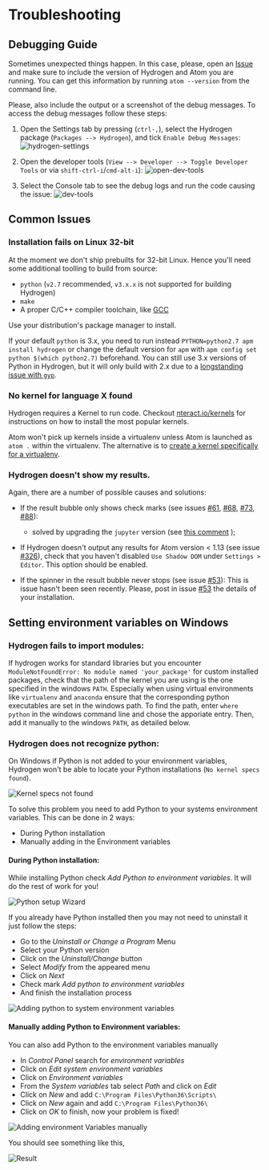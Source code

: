 # Troubleshooting

## Debugging Guide

Sometimes unexpected things happen.
In this case, please, open an [Issue](https://github.com/nteract/hydrogen/issues) and make sure to include the version of Hydrogen and Atom you are running. You can get this information by running `atom --version` from the command line.

Please, also include the output or a screenshot of the debug messages. To access the debug messages follow these steps:

1. Open the Settings tab by pressing (`ctrl-,`), select the Hydrogen package (`Packages --> Hydrogen`), and tick `Enable Debug Messages`:
![hydrogen-settings](https://cloud.githubusercontent.com/assets/6199391/23463294/df273cf2-fe88-11e6-95e3-0be765973035.png)

2. Open the developer tools (`View --> Developer --> Toggle Developer Tools` or via `shift-ctrl-i`/`cmd-alt-i`):
![open-dev-tools](https://cloud.githubusercontent.com/assets/6199391/23463624/27db48fc-fe8a-11e6-8f68-f0159bc26362.png)

3. Select the Console tab to see the debug logs and run the code causing the issue:
![dev-tools](https://cloud.githubusercontent.com/assets/6199391/23463305/e4750a9a-fe88-11e6-906e-d19ab90ac309.png)

## Common Issues

### Installation fails on Linux 32-bit

At the moment we don't ship prebuilts for 32-bit Linux. Hence you'll need some additional toolling to build from source:

- `python` (`v2.7` recommended, `v3.x.x` is not supported for building Hydrogen)
- `make`
- A proper C/C++ compiler toolchain, like [GCC](https://gcc.gnu.org/)

Use your distribution's package manager to install.

If your default `python` is 3.x, you need to run instead `PYTHON=python2.7 apm install hydrogen` or change the default version for `apm` with `apm config set python $(which python2.7)` beforehand. You can still use 3.x versions of Python in Hydrogen, but it will only build with 2.x due to a [longstanding issue with `gyp`](https://bugs.chromium.org/p/gyp/issues/detail?id=36).

### No kernel for language X found

Hydrogen requires a Kernel to run code. Checkout [nteract.io/kernels](https://nteract.io/kernels) for instructions on how to install the most popular kernels.

Atom won't pick up kernels inside a virtualenv unless Atom is launched as `atom .` within the virtualenv. The alternative is to [create a kernel specifically for a virtualenv](http://www.alfredo.motta.name/create-isolated-jupyter-ipython-kernels-with-pyenv-and-virtualenv/).


### Hydrogen doesn't show my results.

Again, there are a number of possible causes and solutions:

- If the result bubble only shows check marks (see issues
  [#61](https://github.com/nteract/hydrogen/issues/61),
  [#68](https://github.com/nteract/hydrogen/issues/68),
  [#73](https://github.com/nteract/hydrogen/issues/73),
  [#88](https://github.com/nteract/hydrogen/issues/88)):

  - solved by upgrading the `jupyter` version (see [this
    comment](https://github.com/nteract/hydrogen/issues/88#issuecomment-136761769) );

- If Hydrogen doesn't output any results for Atom version < 1.13 (see issue
  [#326](https://github.com/nteract/hydrogen/issues/326)), check that you haven't disabled
  `Use Shadow DOM` under `Settings > Editor`. This option should be enabled.

- If the spinner in the result bubble never stops (see issue
  [#53](https://github.com/nteract/hydrogen/issues/53)): This is issue hasn't
  been seen recently. Please, post in issue
  [#53](https://github.com/nteract/hydrogen/issues/53) the details of your
  installation.





## Setting environment variables on Windows


### Hydrogen fails to import modules:
If hydrogen works for standard libraries but you encounter `ModuleNotFoundError: No module named 'your_package'` for custom installed packages, check that the path of the kernel you are using is the one specified in the windows `PATH`. Especially when using virtual environments like `virtualenv` and `anaconda` ensure that the corresponding python executables are set in the windows path. To find the path, enter `where python` in the windows command line and chose the apporiate entry. Then, add it manually to the windows `PATH`, as detailed below.


### Hydrogen does not recognize python:

On Windows if Python is not added to your environment variables, Hydrogen won't be able to locate your Python installations (`No kernel specs found`).

![Kernel specs not found](https://preview.ibb.co/jw40ta/Screenshot_40.png)

To solve this problem you need to add Python to your systems environment variables. This can be done in 2 ways:

- During Python installation
- Manually adding in the Environment variables

#### During Python installation:

While installing Python check *Add Python to environment variables*. It will do the rest of work for you!

![Python setup Wizard](https://preview.ibb.co/d8w8eF/Screenshot_48.png)


If you already have Python installed then you may not need to uninstall it just follow the steps:

- Go to the *Uninstall or Change a Program* Menu
- Select your Python version
- Click on the *Uninstall/Change* button
- Select *Modify* from the appeared menu
- Click on *Next*
- Check mark *Add python to environment variables*
- And finish the installation process

![Adding python to system environment variables](https://d2mxuefqeaa7sj.cloudfront.net/s_72AB4F9B801403E4852A7178F94F1BB891F67B88E721FB948C0DB4747940E7E2_1504306245381_Uninstall.gif)

#### Manually adding Python to Environment variables:

You can also add Python to the environment variables manually

  - In *Control Panel* search for *environment variables*
  - Click on *Edit system environment variables*
  - Click on *Environment variables*
  - From the *System variables* tab select *Path* and click on *Edit*
  - Click on *New* and add `C:\Program Files\Python36\Scripts\`
  - Click on *New* again and add `C:\Program Files\Python36\`
  - Click on *OK* to finish, now your problem is fixed!

![Adding environment Variables manually](https://media.giphy.com/media/xT9IgpHU1lZEoVxQFW/giphy.gif)


You should see something like this,

![Result](https://d2mxuefqeaa7sj.cloudfront.net/s_72AB4F9B801403E4852A7178F94F1BB891F67B88E721FB948C0DB4747940E7E2_1504306452541_test.gif)
